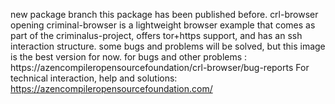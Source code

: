 new package branch this package has been published before.
crl-browser opening criminal-browser is a lightweight browser example that comes as part of the criminalus-project, offers tor+https support, and has an ssh interaction structure.
some bugs and problems will be solved, but this image is the best version for now.
for bugs and other problems : https://azencompileropensourcefoundation/crl-browser/bug-reports
For technical interaction, help and solutions: https://azencompileropensourcefoundation.com/

